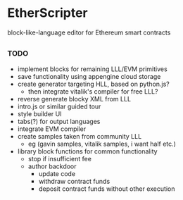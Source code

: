 # EtherScripter
block-like-language editor for Ethereum smart contracts
##

### TODO
* implement blocks for remaining LLL/EVM primitives
* save functionality using appengine cloud storage
* create generator targeting HLL, based on python.js?
  - then integrate vitalik's compiler for free LLL?
* reverse generate blocky XML from LLL
* intro.js or similar guided tour
* style builder UI
* tabs(?) for output languages
* integrate EVM compiler
* create samples taken from community LLL
  - eg (gavin samples, vitalik samples, i want half etc.)
* library block functions for common functionality
  - stop if insufficient fee
  - author backdoor
    * update code
    * withdraw contract funds
    * deposit contract funds without other execution
